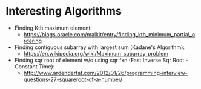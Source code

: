 # Interesting Algorithms

- Finding Kth maximum element:
  - https://blogs.oracle.com/malkit/entry/finding_kth_minimum_partial_ordering
- Finding contiguous subarray with largest sum (Kadane's Algorithm):
  - https://en.wikipedia.org/wiki/Maximum_subarray_problem
- Finding sqr root of element w/o using sqr fxn (Fast Inverse Sqr Root - Constant Time):
  - http://www.ardendertat.com/2012/01/26/programming-interview-questions-27-squareroot-of-a-number/
